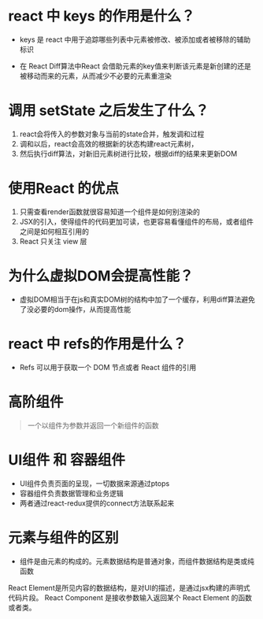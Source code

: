 # react 中 keys 的作用是什么？

- keys 是 react 中用于追踪哪些列表中元素被修改、被添加或者被移除的辅助标识

- 在 React Diff算法中React 会借助元素的key值来判断该元素是新创建的还是被移动而来的元素，从而减少不必要的元素重渲染

# 调用 setState 之后发生了什么？

1. react会将传入的参数对象与当前的state合并，触发调和过程
2. 调和以后，react会高效的根据新的状态构建react元素树，
3. 然后执行diff算法，对新旧元素树进行比较，根据diff的结果来更新DOM

# 使用React 的优点
1. 只需查看render函数就很容易知道一个组件是如何别渲染的
2. JSX的引入，使得组件的代码更加可读，也更容易看懂组件的布局，或者组件之间是如何相互引用的
3. React 只关注 view 层

# 为什么虚拟DOM会提高性能？
- 虚拟DOM相当于在js和真实DOM树的结构中加了一个缓存，利用diff算法避免了没必要的dom操作，从而提高性能

# react 中 refs的作用是什么？
- Refs 可以用于获取一个 DOM 节点或者 React 组件的引用

# 高阶组件
> 一个以组件为参数并返回一个新组件的函数

# UI组件 和 容器组件 
- UI组件负责页面的呈现，一切数据来源通过ptops
- 容器组件负责数据管理和业务逻辑
- 两者通过react-redux提供的connect方法联系起来

# 元素与组件的区别
- 组件是由元素的构成的。元素数据结构是普通对象，而组件数据结构是类或纯函数

React Element是所见内容的数据结构，是对UI的描述，是通过jsx构建的声明式代码片段。
React Component 是接收参数输入返回某个 React Element 的函数或者类。
